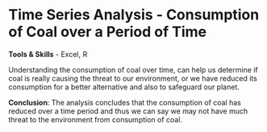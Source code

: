 Time Series Analysis -  Consumption of Coal over a Period of Time
=

**Tools & Skills** - Excel, R 

Understanding the consumption of coal over time, can help us determine if coal is
really causing the threat to our environment, or we have reduced its consumption for
a better alternative and also to safeguard our planet.

**Conclusion**: The analysis concludes that the consumption of coal has reduced over a time period and
thus we can say we may not have much threat to the environment from consumption of coal.

